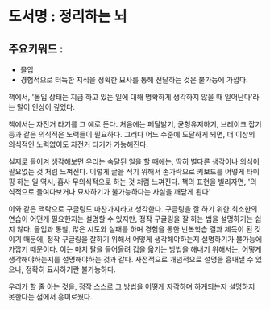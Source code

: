# 도서명 : 정리하는 뇌

## 주요키워드 :
- 몰입
- 경험적으로 터득한 지식을 정확한 묘사를 통해 전달하는 것은 불가능에 가깝다.

책에서, '몰입 상태는 지금 하고 있는 일에 대해 명확하게 생각하지 않을 때 일어난다'라는 말이 인상이 깊었다.

책에서는 자전거 타기를 그 예로 든다. 
처음에는 페달밞기, 균형유지하기, 브레이크 잡기 등과 같은 의식적은 노력들이 필요하다.
그러다 어느 수준에 도달하게 되면, 더 이상의 의식적인 노력없이도 자전거 타기가 가능해진다.

실제로 돌이켜 생각해보면 우리는 숙달된 일을 할 때에는, 딱히 별다른 생각이나 의식이 필요없는 것 처럼 느껴진다.
이렇게 글을 적기 위해서 손가락으로 키보드를 어떻게 타이핑 하는 일 역시, 흡사 무의식적으로 하는 것 처럼 느껴진다.
책의 표현을 빌리자면, '의식적으로 들여다보거나 묘사하기가 불가능하다는 사실을 깨닫게 된다'

이와 같은 맥락으로 구글링도 마찬가지라고 생각한다.
구글링을 잘 하기 위한 최소한의 연습이 어떤게 필요한지는 설명할 수 있지만, 정작 구글링을 잘 하는 법을 설명하기는 쉽지 않다. 
몰입과 통찰, 많은 시도와 실패를 하며 경험을 통한 반복학습 결과 체득이 된 것이기 때문에, 정작 구글링을 잘하기 위해서 어떻게 생각해야하는지 설명하기가 불가능에 가깝기 때문이다.
이는 마치 팔을 들어올려 컵을 옮기는 방법을 해내기 위해서는, 어떻게 생각해야하는지를 설명해야하는 것과 같다. 
사전적으로 개념적으로 설명을 흉내낼 수 있으나, 정확히 묘사하기란 불가능하다.

우리가 할 줄 아는 것을, 정작 스스로 그 방법을 어떻게 자각하며 하게되는지 설명하지 못한다는 점에서 흥미로웠다.

